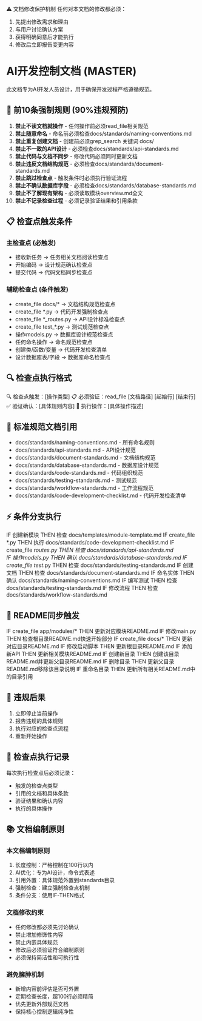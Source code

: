 ⚠️ 文档修改保护机制
任何对本文档的修改都必须：
1. 先提出修改需求和理由
2. 与用户讨论确认方案  
3. 获得明确同意后才能执行
4. 修改后立即报告变更内容

# AI开发控制文档 (MASTER)

此文档专为AI开发人员设计，用于确保开发过程严格遵循规范。

## 🚨 前10条强制规则 (90%违规预防)

1. **禁止不读文档就操作** - 任何操作前必须read_file相关规范
2. **禁止随意命名** - 命名前必须检查docs/standards/naming-conventions.md
3. **禁止重复创建文档** - 创建前必须grep_search 关键词 docs/
4. **禁止不一致的API设计** - 必须检查docs/standards/api-standards.md
5. **禁止代码与文档不同步** - 修改代码必须同时更新文档
6. **禁止违反文档结构规范** - 必须检查docs/standards/document-standards.md
7. **禁止跳过检查点** - 触发条件时必须执行验证流程
8. **禁止不确认数据库字段** - 必须检查docs/standards/database-standards.md
9. **禁止不了解现有架构** - 必须读取模块overview.md全文
10. **禁止不记录检查过程** - 必须记录验证结果和引用条款

## 📋 检查点触发条件

### 主检查点 (必触发)
- 接收新任务 → 任务相关文档阅读检查点
- 开始编码 → 设计规范确认检查点  
- 提交代码 → 代码文档同步检查点

### 辅助检查点 (条件触发)
- create_file docs/* → 文档结构规范检查点
- create_file *.py → 代码开发强制检查点
- create_file *_routes.py → API设计标准检查点
- create_file test_*.py → 测试规范检查点
- 操作models.py → 数据库设计规范检查点
- 任何命名操作 → 命名规范检查点
- 创建类/函数/变量 → 代码开发检查清单
- 设计数据库表/字段 → 数据库命名检查点

## 🔍 检查点执行格式
🔍 检查点触发：[操作类型]
📋 必须验证：read_file [文档路径] [起始行] [结束行]
✅ 验证确认：[具体规则内容]
🚫 执行操作：[具体操作描述]

## 📁 标准规范文档引用
- docs/standards/naming-conventions.md - 所有命名规则
- docs/standards/api-standards.md - API设计规范  
- docs/standards/document-standards.md - 文档结构规范
- docs/standards/database-standards.md - 数据库设计规范
- docs/standards/code-standards.md - 代码组织规范
- docs/standards/testing-standards.md - 测试规范
- docs/standards/workflow-standards.md - 工作流程规范
- docs/standards/code-development-checklist.md - 代码开发检查清单

## ⚡ 条件分支执行
IF 创建新模块 THEN 检查 docs/templates/module-template.md
IF create_file *.py THEN 执行 docs/standards/code-development-checklist.md
IF create_file *_routes.py THEN 检查 docs/standards/api-standards.md  
IF 操作models.py THEN 确认 docs/standards/database-standards.md
IF create_file test_*.py THEN 检查 docs/standards/testing-standards.md
IF 创建文档 THEN 检查 docs/standards/document-standards.md
IF 命名实体 THEN 确认 docs/standards/naming-conventions.md
IF 编写测试 THEN 检查 docs/standards/testing-standards.md
IF 修改流程 THEN 检查 docs/standards/workflow-standards.md

## 📄 README同步触发
IF create_file app/modules/* THEN 更新对应模块README.md
IF 修改main.py THEN 检查根目录README.md快速开始部分
IF create_file docs/* THEN 更新对应目录README.md
IF 修改启动脚本 THEN 更新根目录README.md
IF 添加新API THEN 更新相关模块README.md
IF 创建新目录 THEN 创建该目录README.md并更新父目录README.md
IF 删除目录 THEN 更新父目录README.md移除该目录说明
IF 重命名目录 THEN 更新所有相关README.md中的目录引用

## 🚫 违规后果
1. 立即停止当前操作
2. 报告违规的具体规则
3. 执行对应的检查点流程
4. 重新开始操作

## 📝 检查点执行记录
每次执行检查点后必须记录：
- 触发的检查点类型
- 引用的文档和具体条款
- 验证结果和确认内容
- 执行的具体操作

## 📚 文档编制原则

### 本文档编制原则
1. 长度控制：严格控制在100行以内
2. AI优化：专为AI设计，命令式表述
3. 引用外置：具体规范外置到standards目录
4. 强制检查：建立强制检查点机制
5. 条件分支：使用IF-THEN格式

### 文档修改约束
- 任何修改都必须先讨论确认
- 禁止增加修饰性内容
- 禁止内嵌具体规范
- 修改后必须验证符合编制原则
- 必须保持简洁性和可执行性

### 避免臃肿机制
- 新增内容前评估是否可外置
- 定期检查长度，超100行必须精简
- 优先更新外部规范文档
- 保持核心控制逻辑纯净性
